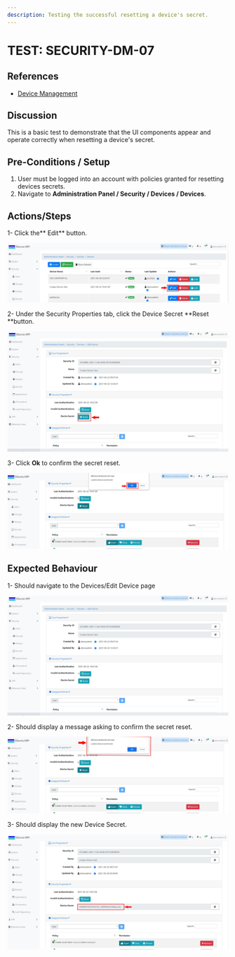 ```yaml
---
description: Testing the successful resetting a device's secret.
---
```


# TEST: SECURITY-DM-07

## References

* [Device Management](../../../../../../operations/system-administration/security-administration/device-management.md)

## Discussion

This is a basic test to demonstrate that the UI components appear and operate correctly when resetting a device's secret.

## **Pre-Conditions / Setup**

1. User must be logged into an account with policies granted for resetting devices secrets.
2. Navigate to **Administration Panel / Security / Devices / Devices**.

## Actions/Steps

1- Click the** Edit** button.

![](<../../../../../../.gitbook/assets/18 (2).jpg>)

2- Under the Security Properties tab, click the Device Secret **Reset **button.

![](../../../../../../.gitbook/assets/19-1.jpg)

3- Click  **Ok** to confirm the secret reset.

![](../../../../../../.gitbook/assets/22-1.jpg)

## Expected Behaviour

1- Should navigate to the Devices/Edit Device page

![](<../../../../../../.gitbook/assets/19 (2).jpg>)

2- Should display a message asking to confirm the secret reset.

![](../../../../../../.gitbook/assets/22.jpg)

3- Should display the new Device Secret.

![](<../../../../../../.gitbook/assets/23 (1).jpg>)
